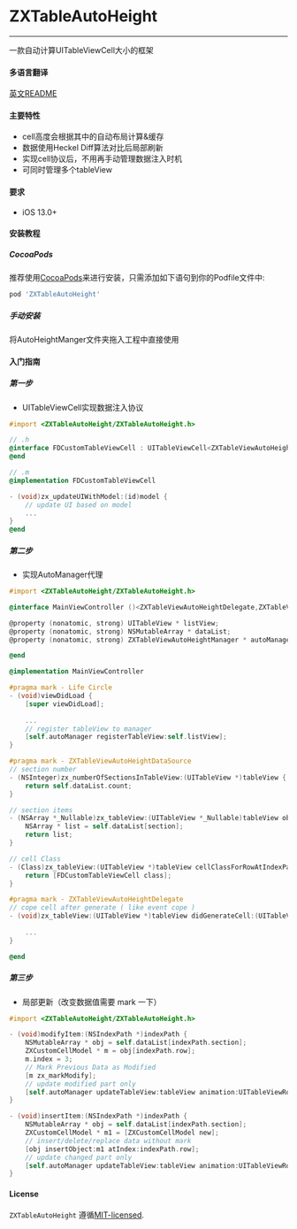 # ZXTableAutoHeight

----------------

一款自动计算UITableViewCell大小的框架

#### 多语言翻译

[英文README](README.md)

#### 主要特性

* cell高度会根据其中的自动布局计算&缓存
* 数据使用Heckel Diff算法对比后局部刷新
* 实现cell协议后，不用再手动管理数据注入时机
* 可同时管理多个tableView

#### 要求

* iOS 13.0+

#### 安装教程

##### CocoaPods

推荐使用[CocoaPods](https://cocoapods.org)来进行安装，只需添加如下语句到你的Podfile文件中:

```ruby
pod 'ZXTableAutoHeight'
```

##### 手动安装

将AutoHeightManger文件夹拖入工程中直接使用


#### 入门指南

##### 第一步
* UITableViewCell实现数据注入协议
```objective-c
#import <ZXTableAutoHeight/ZXTableAutoHeight.h>

// .h
@interface FDCustomTableViewCell : UITableViewCell<ZXTableViewAutoHeightCellProtocol>
@end

// .m
@implementation FDCustomTableViewCell

- (void)zx_updateUIWithModel:(id)model {
    // update UI based on model
    ...
}
@end
```

##### 第二步
* 实现AutoManager代理
```objective-c
#import <ZXTableAutoHeight/ZXTableAutoHeight.h>

@interface MainViewController ()<ZXTableViewAutoHeightDelegate,ZXTableViewAutoHeightDataSource>

@property (nonatomic, strong) UITableView * listView;
@property (nonatomic, strong) NSMutableArray * dataList;
@property (nonatomic, strong) ZXTableViewAutoHeightManager * autoManager;

@end

@implementation MainViewController

#pragma mark - Life Circle
- (void)viewDidLoad {
    [super viewDidLoad];
    
    ...
    // register tableView to manager
    [self.autoManager registerTableView:self.listView];
}

#pragma mark - ZXTableViewAutoHeightDataSource
// section number
- (NSInteger)zx_numberOfSectionsInTableView:(UITableView *)tableView {
    return self.dataList.count;
}

// section items
- (NSArray *_Nullable)zx_tableView:(UITableView *_Nullable)tableView objectsInSection:(NSInteger)section {
    NSArray * list = self.dataList[section];
    return list;
}

// cell Class
- (Class)zx_tableView:(UITableView *)tableView cellClassForRowAtIndexPath:(NSIndexPath *)indexPath object:(id)object {
    return [FDCustomTableViewCell class];
}

#pragma mark - ZXTableViewAutoHeightDelegate
// cope cell after generate ( like event cope )
- (void)zx_tableView:(UITableView *)tableView didGenerateCell:(UITableViewCell *)cell forRowAtIndexPath:(NSIndexPath *)indexPath object:(id)object {
    
    ...
}

@end
```

##### 第三步
* 局部更新（改变数据值需要 mark 一下）
```objective-c
#import <ZXTableAutoHeight/ZXTableAutoHeight.h>

- (void)modifyItem:(NSIndexPath *)indexPath {
    NSMutableArray * obj = self.dataList[indexPath.section];
    ZXCustomCellModel * m = obj[indexPath.row];
    m.index = 3;
    // Mark Previous Data as Modified
    [m zx_markModify]; 
    // update modified part only
    [self.autoManager updateTableView:tableView animation:UITableViewRowAnimationNone completion:nil];
}

- (void)insertItem:(NSIndexPath *)indexPath {
    NSMutableArray * obj = self.dataList[indexPath.section];
    ZXCustomCellModel * m1 = [ZXCustomCellModel new];
    // insert/delete/replace data without mark
    [obj insertObject:m1 atIndex:indexPath.row];
    // update changed part only
    [self.autoManager updateTableView:tableView animation:UITableViewRowAnimationNone completion:nil];
}
```

#### License

`ZXTableAutoHeight` 遵循[MIT-licensed](https://github.com/zxinsunshine/ZXTableAutoHeight/blob/master/LICENSE).

